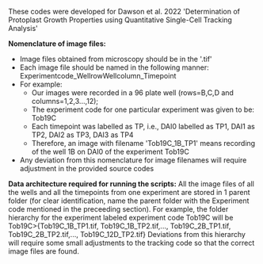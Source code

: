 These codes were developed for Dawson et al. 2022 'Determination of Protoplast Growth Properties using Quantitative Single-Cell Tracking Analysis'

**Nomenclature of image files:**
- Image files obtained from microscopy should be in the '.tif' 
- Each image file should be named in the following manner: Experimentcode_WellrowWellcolumn_Timepoint
- For example: 
    - Our images were recorded in a 96 plate well (rows=B,C,D and columns=1,2,3...,12); 
    - The experiment code for one particular experiment was given to be: Tob19C
    - Each timepoint was labelled as TP, i.e., DAI0 labelled as TP1, DAI1 as TP2, DAI2 as TP3, DAI3 as TP4
    - Therefore, an image with filename 'Tob19C_1B_TP1' means recording of the well 1B on DAI0 of the experiment Tob19C
- Any deviation from this nomenclature for image filenames will require adjustment in the provided source codes

**Data architecture required for running the scripts:**
All the image files of all the wells and all the timepoints from one experiment are stored in 1 parent folder (for clear identification, name the parent folder with the Experiment code mentioned in the preceeding section). 
For example, the folder hierarchy for the experiment labeled experiment code Tob19C will be Tob19C>{Tob19C_1B_TP1.tif, Tob19C_1B_TP2.tif,..., Tob19C_2B_TP1.tif, Tob19C_2B_TP2.tif,..., Tob19C_12D_TP2.tif}
Deviations from this hierarchy will require some small adjustments to the tracking code so that the correct image files are found.
